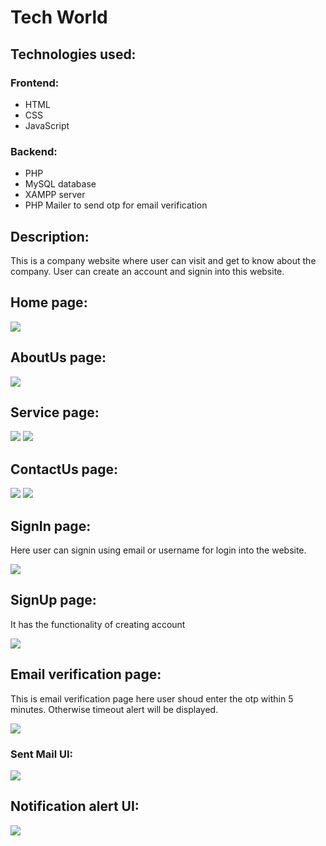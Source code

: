 # Tech World
<h2>Technologies used: </h2>
<h3>Frontend: </h3>
<ul>
	<li>HTML</li>
	<li>CSS</li>
	<li>JavaScript</li>
</ul>
<h3>Backend: </h3>
<ul>
	<li>PHP</li>
	<li>MySQL database</li>
	<li>XAMPP server</li>
	<li>PHP Mailer to send otp for email verification</li>
</ul>
<h2>Description: </h2>
<p>This is a company website where user can visit and get to know about the company. User can create an account and signin into this website.</p>
<h2>Home page: </h2>
<img src="readme/a.png">
<h2>AboutUs page: </h2>
<img src="readme/b.png">
<h2>Service page: </h2>
<img src="readme/c.png">
<img src="readme/d.png">
<h2>ContactUs page: </h2>
<img src="readme/e.png">
<img src="readme/f.png">
<h2>SignIn page: </h2>
<p>Here user can signin using email or username for login into the website.</p>
<img src="readme/g.png">
<h2>SignUp page: </h2>
<p>It has the functionality of creating account</p>
<img src="readme/h.png">
<h2>Email verification page: </h2>
<p>This is email verification page here user shoud enter the otp within 5 minutes. Otherwise timeout alert will be displayed.</p>
<img src="readme/i.png">
<h3>Sent Mail UI: </h3>
<img src="readme/j.png">
<h2>Notification alert UI: </h2>
<img src="readme/k.png">
